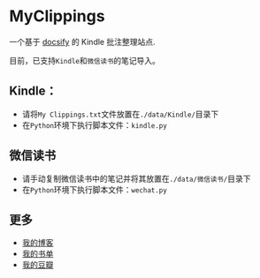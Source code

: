 # MyClippings

一个基于 [docsify](https://github.com/docsifyjs/docsify/) 的 Kindle 批注整理站点.

目前，已支持`Kindle`和`微信读书`的笔记导入。

## Kindle：
* 请将`My Clippings.txt`文件放置在`./data/Kindle/`目录下
* 在`Python`环境下执行脚本文件：`kindle.py`

## 微信读书
* 请手动复制微信读书中的笔记并将其放置在`./data/微信读书/`目录下
* 在`Python`环境下执行脚本文件：`wechat.py`

## 更多
* [我的博客](https://blog.yuanpei.me)
* [我的书单](https://blog.yuanpei.me/books)
* [我的豆瓣](https://www.douban.com/people/60029335/)


